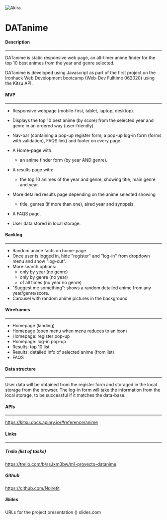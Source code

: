 ![Akira](https://media.giphy.com/media/12CSpwCtoy1Vfy/giphy.gif)

# DATanime

#### Description

---

DATanime is static responsive web page, an all-timer anime finder for the top 10 best animes from the year and genre selected.

DATanime is developed using Javascript as part of the first project on the Ironhack Web Development bootcamp (Web-Dev Fulltime 062020) using the Kitsu API.

#### MVP

---

- Responsive webpage (mobile-first, tablet, laptop, desktop).

- Displays the top 10 best anime (by score) from the selected year and genre in an ordered way (user-friendly).
- Nav-bar (containing a pop-up register form, a pop-up log-in form (forms with validation), FAQS link) and footer on every page.
- A Home-page with:
  - an anime finder form (by year AND genre).
- A results page with:
  - the top 10 animes of the year and genre, showing title, main genre and year.
- More detailed results page depending on the anime selected showing
  - title, genres (if more than one), aired year and synopsis.
- A FAQS page.

- User data stored in local storage.

#### Backlog

---

- Random anime facts on home-page.
- Once user is logged in, hide "register" and "log-in" from dropdown menu and show "log-out".
- More search options:
  - only by year (no genre)
  - only by genre (no year)
  - of all times (no year no genre)
- "Suggest me something": shows a random detailed anime from any year/genre/score.
- Carousel with random anime pictures in the background

#### Wireframes

---

- Homepage (landing)
- Homepage (open menu when menu reduces to an icon)
- Homepage: register pop-up
- Homepage: log-in pop-up
- Results: top 10 list
- Results: detailed info of selected anime (from list)
- FAQS

#### Data structure

---

User data will be obtained from the register form and storaged in the local storage from the browser. The log-in form will take the information from the local storage, to be successful if it matches the data-base.

#### APIs

---

https://kitsu.docs.apiary.io/#reference/anime

#### Links

---

##### Trello (list of tasks)

https://trello.com/b/ssJxm3bw/m1-proyecto-datanime

##### Github

https://github.com/Noiretit

##### Slides

URLs for the project presentation () slides.com
